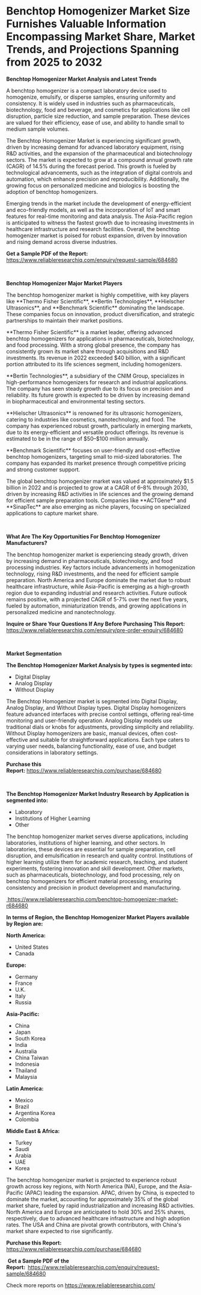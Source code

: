 <p><h1>Benchtop Homogenizer Market Size Furnishes Valuable Information Encompassing Market Share, Market Trends, and Projections Spanning from 2025 to 2032</h1></p><p><strong>Benchtop Homogenizer Market Analysis and Latest Trends</strong></p>
<p><p>A benchtop homogenizer is a compact laboratory device used to homogenize, emulsify, or disperse samples, ensuring uniformity and consistency. It is widely used in industries such as pharmaceuticals, biotechnology, food and beverage, and cosmetics for applications like cell disruption, particle size reduction, and sample preparation. These devices are valued for their efficiency, ease of use, and ability to handle small to medium sample volumes.</p><p>The Benchtop Homogenizer Market is experiencing significant growth, driven by increasing demand for advanced laboratory equipment, rising R&D activities, and the expansion of the pharmaceutical and biotechnology sectors. The market is expected to grow at a compound annual growth rate (CAGR) of 14.5% during the forecast period. This growth is fueled by technological advancements, such as the integration of digital controls and automation, which enhance precision and reproducibility. Additionally, the growing focus on personalized medicine and biologics is boosting the adoption of benchtop homogenizers.</p><p>Emerging trends in the market include the development of energy-efficient and eco-friendly models, as well as the incorporation of IoT and smart features for real-time monitoring and data analysis. The Asia-Pacific region is anticipated to witness the fastest growth due to increasing investments in healthcare infrastructure and research facilities. Overall, the benchtop homogenizer market is poised for robust expansion, driven by innovation and rising demand across diverse industries.</p></p>
<p><strong>Get a Sample PDF of the Report:&nbsp;</strong> <a href="https://www.reliableresearchiq.com/enquiry/request-sample/684680?utm_campaign=904&utm_medium=2&utm_source=Github&utm_content=ia&utm_term=20012025&utm_id=benchtop-homogenizer">https://www.reliableresearchiq.com/enquiry/request-sample/684680</a></p>
<p>&nbsp;</p>
<p><strong>Benchtop Homogenizer Major Market Players</strong></p>
<p><p>The benchtop homogenizer market is highly competitive, with key players like **Thermo Fisher Scientific**, **Bertin Technologies**, **Hielscher Ultrasonics**, and **Benchmark Scientific** dominating the landscape. These companies focus on innovation, product diversification, and strategic partnerships to maintain their market positions.</p><p>**Thermo Fisher Scientific** is a market leader, offering advanced benchtop homogenizers for applications in pharmaceuticals, biotechnology, and food processing. With a strong global presence, the company has consistently grown its market share through acquisitions and R&D investments. Its revenue in 2022 exceeded $40 billion, with a significant portion attributed to its life sciences segment, including homogenizers.</p><p>**Bertin Technologies**, a subsidiary of the CNIM Group, specializes in high-performance homogenizers for research and industrial applications. The company has seen steady growth due to its focus on precision and reliability. Its future growth is expected to be driven by increasing demand in biopharmaceutical and environmental testing sectors.</p><p>**Hielscher Ultrasonics** is renowned for its ultrasonic homogenizers, catering to industries like cosmetics, nanotechnology, and food. The company has experienced robust growth, particularly in emerging markets, due to its energy-efficient and versatile product offerings. Its revenue is estimated to be in the range of $50–$100 million annually.</p><p>**Benchmark Scientific** focuses on user-friendly and cost-effective benchtop homogenizers, targeting small to mid-sized laboratories. The company has expanded its market presence through competitive pricing and strong customer support.</p><p>The global benchtop homogenizer market was valued at approximately $1.5 billion in 2022 and is projected to grow at a CAGR of 6–8% through 2030, driven by increasing R&D activities in life sciences and the growing demand for efficient sample preparation tools. Companies like **ACTGene** and **SinapTec** are also emerging as niche players, focusing on specialized applications to capture market share.</p></p>
<p>&nbsp;</p>
<p><strong>What Are The Key Opportunities For Benchtop Homogenizer Manufacturers?</strong></p>
<p><p>The benchtop homogenizer market is experiencing steady growth, driven by increasing demand in pharmaceuticals, biotechnology, and food processing industries. Key factors include advancements in homogenization technology, rising R&D investments, and the need for efficient sample preparation. North America and Europe dominate the market due to robust healthcare infrastructure, while Asia-Pacific is emerging as a high-growth region due to expanding industrial and research activities. Future outlook remains positive, with a projected CAGR of 5-7% over the next five years, fueled by automation, miniaturization trends, and growing applications in personalized medicine and nanotechnology.</p></p>
<p><strong>Inquire or Share Your Questions If Any Before Purchasing This Report:</strong> <a href="https://www.reliableresearchiq.com/enquiry/pre-order-enquiry/684680?utm_campaign=904&utm_medium=2&utm_source=Github&utm_content=ia&utm_term=20012025&utm_id=benchtop-homogenizer">https://www.reliableresearchiq.com/enquiry/pre-order-enquiry/684680</a></p>
<p>&nbsp;</p>
<p><strong>Market Segmentation</strong></p>
<p><strong>The Benchtop Homogenizer Market Analysis by types is segmented into:</strong></p>
<p><ul><li>Digital Display</li><li>Analog Display</li><li>Without Display</li></ul></p>
<p><p>The Benchtop Homogenizer market is segmented into Digital Display, Analog Display, and Without Display types. Digital Display homogenizers feature advanced interfaces with precise control settings, offering real-time monitoring and user-friendly operation. Analog Display models use traditional dials or knobs for adjustments, providing simplicity and reliability. Without Display homogenizers are basic, manual devices, often cost-effective and suitable for straightforward applications. Each type caters to varying user needs, balancing functionality, ease of use, and budget considerations in laboratory settings.</p></p>
<p><strong>Purchase this Report:&nbsp;</strong><a href="https://www.reliableresearchiq.com/purchase/684680?utm_campaign=904&utm_medium=2&utm_source=Github&utm_content=ia&utm_term=20012025&utm_id=benchtop-homogenizer">https://www.reliableresearchiq.com/purchase/684680</a></p>
<p>&nbsp;</p>
<p><strong>The Benchtop Homogenizer Market Industry Research by Application is segmented into:</strong></p>
<p><ul><li>Laboratory</li><li>Institutions of Higher Learning</li><li>Other</li></ul></p>
<p><p>The benchtop homogenizer market serves diverse applications, including laboratories, institutions of higher learning, and other sectors. In laboratories, these devices are essential for sample preparation, cell disruption, and emulsification in research and quality control. Institutions of higher learning utilize them for academic research, teaching, and student experiments, fostering innovation and skill development. Other markets, such as pharmaceuticals, biotechnology, and food processing, rely on benchtop homogenizers for efficient material processing, ensuring consistency and precision in product development and manufacturing.</p></p>
<p><a href="https://www.reliableresearchiq.com/benchtop-homogenizer-market-r684680?utm_campaign=904&utm_medium=2&utm_source=Github&utm_content=ia&utm_term=20012025&utm_id=benchtop-homogenizer">&nbsp;https://www.reliableresearchiq.com/benchtop-homogenizer-market-r684680</a></p>
<p><strong>In terms of Region, the Benchtop Homogenizer Market Players available by Region are:</strong></p>
<p>
    <p> <strong> North America: </strong>
        <ul>
            <li>United States</li>
            <li>Canada</li>
        </ul>
        </p> 
    <p> <strong> Europe: </strong>
        <ul>
            <li>Germany</li>
            <li>France</li>
            <li>U.K.</li>
            <li>Italy</li>
            <li>Russia</li>
        </ul>
        </p> 
    <p> <strong> Asia-Pacific: </strong>
        <ul>
            <li>China</li>
            <li>Japan</li>
            <li>South Korea</li>
            <li>India</li>
            <li>Australia</li>
            <li>China Taiwan</li>
            <li>Indonesia</li>
            <li>Thailand</li>
            <li>Malaysia</li>
        </ul>
        </p> 
    <p> <strong> Latin America: </strong>
        <ul>
            <li>Mexico</li>
            <li>Brazil</li>
            <li>Argentina Korea</li>
            <li>Colombia</li>
        </ul>
        </p> 
    <p> <strong> Middle East & Africa: </strong>
        <ul>
            <li>Turkey</li>
            <li>Saudi</li>
            <li>Arabia</li>
            <li>UAE</li>
            <li>Korea</li>
        </ul>
    </p>
    </p>
<p><p>The benchtop homogenizer market is projected to experience robust growth across key regions, with North America (NA), Europe, and the Asia-Pacific (APAC) leading the expansion. APAC, driven by China, is expected to dominate the market, accounting for approximately 35% of the global market share, fueled by rapid industrialization and increasing R&D activities. North America and Europe are anticipated to hold 30% and 25% shares, respectively, due to advanced healthcare infrastructure and high adoption rates. The USA and China are pivotal growth contributors, with China's market share expected to rise significantly.</p></p>
<p><strong>Purchase this Report: </strong><a href="https://www.reliableresearchiq.com/purchase/684680?utm_campaign=904&utm_medium=2&utm_source=Github&utm_content=ia&utm_term=20012025&utm_id=benchtop-homogenizer">https://www.reliableresearchiq.com/purchase/684680</a></p>
<p>&nbsp;<strong>Get a Sample PDF of the Report:&nbsp;&nbsp;</strong><a href="https://www.reliableresearchiq.com/enquiry/request-sample/684680?utm_campaign=904&utm_medium=2&utm_source=Github&utm_content=ia&utm_term=20012025&utm_id=benchtop-homogenizer">https://www.reliableresearchiq.com/enquiry/request-sample/684680</a></p>
<p><strong></strong></p>
<p>Check more reports on <a href="https://www.reliableresearchiq.com/?utm_campaign=904&utm_medium=2&utm_source=Github&utm_content=ia&utm_term=20012025&utm_id=benchtop-homogenizer">https://www.reliableresearchiq.com/</a></p>